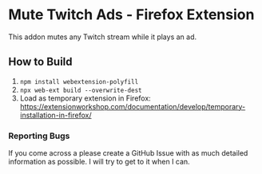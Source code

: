 # Mute Twitch Ads - Firefox Extension
This addon mutes any Twitch stream while it plays an ad.
## How to Build
1. `npm install webextension-polyfill`
3. `npx web-ext build --overwrite-dest`
4. Load as temporary extension in Firefox: https://extensionworkshop.com/documentation/develop/temporary-installation-in-firefox/

### Reporting Bugs
If you come across a please create a GitHub Issue with as much detailed information as possible. I will try to get to it when I can.
